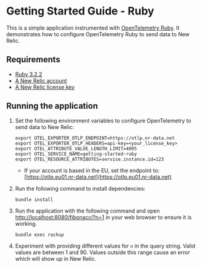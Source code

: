 # Getting Started Guide - Ruby

This is a simple application instrumented with [OpenTelemetry Ruby](https://github.com/open-telemetry/opentelemetry-ruby).
It demonstrates how to configure OpenTelemetry Ruby to send data to New Relic.

## Requirements

* [Ruby 3.2.2](https://www.ruby-lang.org/en)
* [A New Relic account](https://one.newrelic.com/)
* [A New Relic license key](https://docs.newrelic.com/docs/apis/intro-apis/new-relic-api-keys/#license-key)

## Running the application

1. Set the following environment variables to configure OpenTelemetry to send
   data to New Relic:

    ```shell
    export OTEL_EXPORTER_OTLP_ENDPOINT=https://otlp.nr-data.net
    export OTEL_EXPORTER_OTLP_HEADERS=api-key=<your_license_key>
    export OTEL_ATTRIBUTE_VALUE_LENGTH_LIMIT=4095
    export OTEL_SERVICE_NAME=getting-started-ruby
    export OTEL_RESOURCE_ATTRIBUTES=service.instance.id=123
    ```

    * If your account is based in the EU, set the endpoint to: [https://otlp.eu01.nr-data.net](https://otlp.eu01.nr-data.net)

2. Run the following command to install dependencies:

    ```shell
    bundle install
    ```

3. Run the application with the following command and open
   [http://localhost:8080/fibonacci?n=1](http://localhost:8080/fibonacci?n=1)
   in your web browser to ensure it is working.

    ```shell
    bundle exec rackup
    ```

4. Experiment with providing different values for `n` in the query string.
   Valid values are between 1 and 90. Values outside this range cause an error
   which will show up in New Relic.
